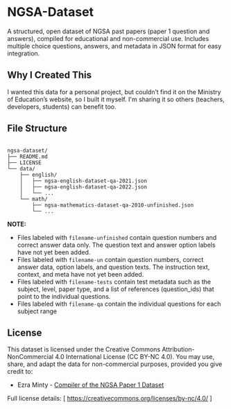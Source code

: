 # NGSA-Dataset

A structured, open dataset of NGSA past papers (paper 1 question and answers), compiled for educational and non-commercial use. Includes multiple choice questions, answers, and metadata in JSON format for easy integration.

## Why I Created This

I wanted this data for a personal project, but couldn’t find it on the Ministry of Education’s website, so I built it myself. I'm sharing it so others (teachers, developers, students) can benefit too.

## File Structure

```

ngsa-dataset/
├── README.md
├── LICENSE
└── data/
    ├── english/
    │   ├── ngsa-english-dataset-qa-2021.json
    │   ├── ngsa-english-dataset-qa-2022.json
    │   └── ...
    └── math/
        ├── ngsa-mathematics-dataset-qa-2010-unfinished.json
        └── ...

```
**NOTE:**
- Files labeled with ```filename-unfinished``` contain question numbers and correct answer data only. The question text and answer option labels have not yet been added.
- Files labeled with ```filename-un``` contain question numbers, correct answer data, option labels, and question texts. The instruction text, context, and meta have not yet been added.
- Files labeled with ```filename-tests``` contain test metadata such as the subject, level, paper type, and a list of references (question_ids) that point to the individual questions.
- Files labeled with ```filename-qa``` contain the individual questions for each subject range

## License

This dataset is licensed under the Creative Commons Attribution-NonCommercial 4.0 International License (CC BY-NC 4.0). You may use, share, and adapt the data for non-commercial purposes, provided you give credit to:

- Ezra Minty - [Compiler of the NGSA Paper 1 Dataset](https://github.com/xbze3)

Full license details: [ https://creativecommons.org/licenses/by-nc/4.0/ ] 
